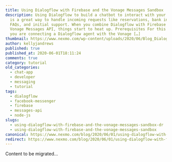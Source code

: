 ```yaml
---
title: Using Dialogflow with Firebase and the Vonage Messages Sandbox
description: Using Dialogflow to build a chatbot to interact with your customer
  is a great way to handle incoming requests like reservations, bank inquiries,
  FAQs, and initial support. When you combine Dialogflow with Firebase and
  Vonage Messages API, things start to heat up. Prerequisites For this tutorial,
  you are connecting a Dialogflow agent with the Vonage […]
thumbnail: https://www.nexmo.com/wp-content/uploads/2020/06/Blog_Dialogflow-Firebase_Messaging_1200x600.png
author: kellyjandrews
published: true
published_at: 2020-06-01T18:11:24
comments: true
category: tutorial
old_categories:
  - chat-app
  - developer
  - messaging
  - tutorial
tags:
  - dialogflow
  - facebook-messenger
  - firebase
  - messages-api
  - node-js
slugs:
  - using-dialogflow-with-firebase-and-the-vonage-messages-sandbox-dr
  - using-dialogflow-with-firebase-and-the-vonage-messages-sandbox
canonical: https://www.nexmo.com/blog/2020/06/01/using-dialogflow-with-firebase-and-the-vonage-messages-sandbox-dr
redirect: https://www.nexmo.com/blog/2020/06/01/using-dialogflow-with-firebase-and-the-vonage-messages-sandbox-dr
---
```

Content to be migrated...
